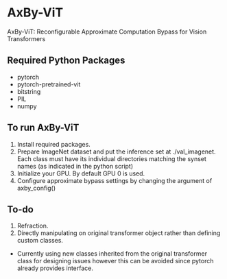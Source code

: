 # AxBy-ViT
AxBy-ViT: Reconfigurable Approximate Computation Bypass for Vision Transformers

## Required Python Packages
 - pytorch
 - pytorch-pretrained-vit
 - bitstring
 - PIL
 - numpy

## To run AxBy-ViT
 1. Install required packages.
 2. Prepare ImageNet dataset and put the inference set at ./val_imagenet. Each class must have its individual directories matching the synset names (as indicated in the python script)
 3. Initialize your GPU. By default GPU 0 is used.
 4. Configure approximate bypass settings by changing the argument of axby_config()

## To-do
 1. Refraction.
 2. Directly manipulating on original transformer object rather than defining custom classes.
   - Currently using new classes inherited from the original transformer class for designing issues however this can be avoided since pytorch already provides interface.

